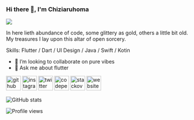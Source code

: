 ### Hi there 👋, I'm Chiziaruhoma
![](https://pbs.twimg.com/profile_banners/860357608552763393/1593430830/1500x500)

In here lieth abundance of code, some glittery as gold, others a little bit old. My treasures I lay upon this altar of open sorcery.  

Skills: Flutter / Dart / UI Design / Java / Swift / Kotin

- 👯 I’m looking to collaborate on pure vibes 
- 💬 Ask me about flutter 


[<img src='https://cdn.jsdelivr.net/npm/simple-icons@3.0.1/icons/github.svg' alt='github' height='40'>](https://github.com/zfinix)  [<img src='https://cdn.jsdelivr.net/npm/simple-icons@3.0.1/icons/instagram.svg' alt='instagram' height='40'>](https://www.instagram.com/chiziaruhoma/)  [<img src='https://cdn.jsdelivr.net/npm/simple-icons@3.0.1/icons/twitter.svg' alt='twitter' height='40'>](https://twitter.com/chiziaruhoma)  [<img src='https://cdn.jsdelivr.net/npm/simple-icons@3.0.1/icons/codepen.svg' alt='codepen' height='40'>](https://codepen.io/chiziaruhoma-ogbonda)  [<img src='https://cdn.jsdelivr.net/npm/simple-icons@3.0.1/icons/stackoverflow.svg' alt='stackoverflow' height='40'>](https://stackoverflow.com/users/chiziaruhoma)  [<img src='https://cdn.jsdelivr.net/npm/simple-icons@3.0.1/icons/icloud.svg' alt='website' height='40'>](chizi.tech)  

![GitHub stats](https://github-readme-stats.vercel.app/api?username=zfinix&show_icons=true)  

![Profile views](https://gpvc.arturio.dev/zfinix)  
